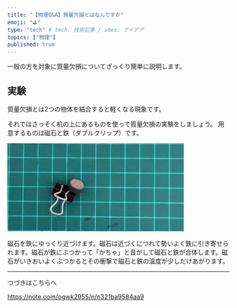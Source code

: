 ```yaml
---
title: "【物理Q&A】質量欠損とはなんですか"
emoji: "⛳"
type: "tech" # tech: 技術記事 / idea: アイデア
topics: ["物理"]
published: true
---
```

一般の方を対象に質量欠損についてざっくり簡単に説明します。

## 実験 

質量欠損とは2つの物体を結合すると軽くなる現象です。

それではさっそく机の上にあるものを使って質量欠損の実験をしましょう。 用意するものは磁石と鉄（ダブルクリップ）です。

![](/images/qpq250220mass_defect.gif)

磁石を鉄にゆっくり近づけます。磁石は近づくにつれて勢いよく鉄に引き寄せられます。磁石が鉄にぶつかって「かちゃ」と音がして磁石と鉄が合体します。磁石がいきおいよくぶつかるとその衝撃で磁石と鉄の温度が少しだけあがります。

----
つづきはこちらへ

https://note.com/ogwk2955/n/n321ba9584aa9
